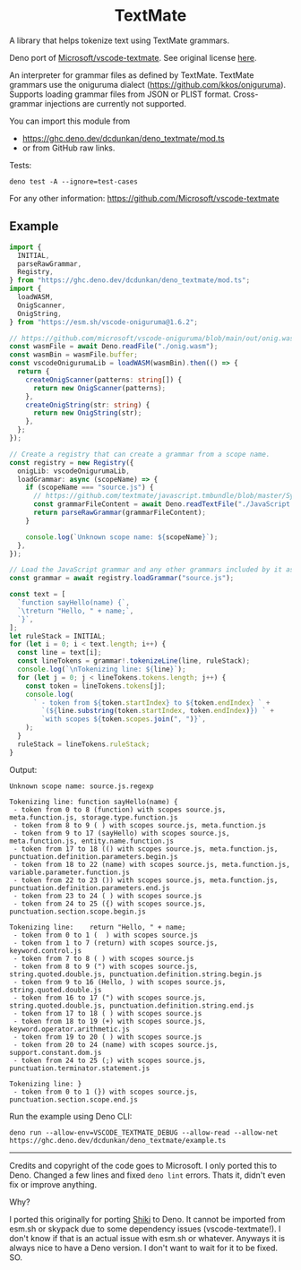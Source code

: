 <div align="center">

# TextMate

</div>

A library that helps tokenize text using TextMate grammars.

Deno port of
[Microsoft/vscode-textmate](https://github.com/Microsoft/vscode-textmate). See
original license [here](./LICENSE-MICROSOFT).

An interpreter for grammar files as defined by TextMate. TextMate grammars use
the oniguruma dialect (https://github.com/kkos/oniguruma). Supports loading
grammar files from JSON or PLIST format. Cross-grammar injections are currently
not supported.

You can import this module from

- https://ghc.deno.dev/dcdunkan/deno_textmate/mod.ts
- or from GitHub raw links.

Tests:

```shell
deno test -A --ignore=test-cases
```

For any other information: https://github.com/Microsoft/vscode-textmate

## Example

```ts
import {
  INITIAL,
  parseRawGrammar,
  Registry,
} from "https://ghc.deno.dev/dcdunkan/deno_textmate/mod.ts";
import {
  loadWASM,
  OnigScanner,
  OnigString,
} from "https://esm.sh/vscode-oniguruma@1.6.2";

// https://github.com/microsoft/vscode-oniguruma/blob/main/out/onig.wasm
const wasmFile = await Deno.readFile("./onig.wasm");
const wasmBin = wasmFile.buffer;
const vscodeOnigurumaLib = loadWASM(wasmBin).then(() => {
  return {
    createOnigScanner(patterns: string[]) {
      return new OnigScanner(patterns);
    },
    createOnigString(str: string) {
      return new OnigString(str);
    },
  };
});

// Create a registry that can create a grammar from a scope name.
const registry = new Registry({
  onigLib: vscodeOnigurumaLib,
  loadGrammar: async (scopeName) => {
    if (scopeName === "source.js") {
      // https://github.com/textmate/javascript.tmbundle/blob/master/Syntaxes/JavaScript.plist
      const grammarFileContent = await Deno.readTextFile("./JavaScript.plist");
      return parseRawGrammar(grammarFileContent);
    }

    console.log(`Unknown scope name: ${scopeName}`);
  },
});

// Load the JavaScript grammar and any other grammars included by it async.
const grammar = await registry.loadGrammar("source.js");

const text = [
  `function sayHello(name) {`,
  `\treturn "Hello, " + name;`,
  `}`,
];
let ruleStack = INITIAL;
for (let i = 0; i < text.length; i++) {
  const line = text[i];
  const lineTokens = grammar!.tokenizeLine(line, ruleStack);
  console.log(`\nTokenizing line: ${line}`);
  for (let j = 0; j < lineTokens.tokens.length; j++) {
    const token = lineTokens.tokens[j];
    console.log(
      ` - token from ${token.startIndex} to ${token.endIndex} ` +
        `(${line.substring(token.startIndex, token.endIndex)}) ` +
        `with scopes ${token.scopes.join(", ")}`,
    );
  }
  ruleStack = lineTokens.ruleStack;
}
```

Output:

```
Unknown scope name: source.js.regexp

Tokenizing line: function sayHello(name) {
 - token from 0 to 8 (function) with scopes source.js, meta.function.js, storage.type.function.js
 - token from 8 to 9 ( ) with scopes source.js, meta.function.js
 - token from 9 to 17 (sayHello) with scopes source.js, meta.function.js, entity.name.function.js
 - token from 17 to 18 (() with scopes source.js, meta.function.js, punctuation.definition.parameters.begin.js
 - token from 18 to 22 (name) with scopes source.js, meta.function.js, variable.parameter.function.js
 - token from 22 to 23 ()) with scopes source.js, meta.function.js, punctuation.definition.parameters.end.js
 - token from 23 to 24 ( ) with scopes source.js
 - token from 24 to 25 ({) with scopes source.js, punctuation.section.scope.begin.js

Tokenizing line: 	return "Hello, " + name;
 - token from 0 to 1 (	) with scopes source.js
 - token from 1 to 7 (return) with scopes source.js, keyword.control.js
 - token from 7 to 8 ( ) with scopes source.js
 - token from 8 to 9 (") with scopes source.js, string.quoted.double.js, punctuation.definition.string.begin.js
 - token from 9 to 16 (Hello, ) with scopes source.js, string.quoted.double.js
 - token from 16 to 17 (") with scopes source.js, string.quoted.double.js, punctuation.definition.string.end.js
 - token from 17 to 18 ( ) with scopes source.js
 - token from 18 to 19 (+) with scopes source.js, keyword.operator.arithmetic.js
 - token from 19 to 20 ( ) with scopes source.js
 - token from 20 to 24 (name) with scopes source.js, support.constant.dom.js
 - token from 24 to 25 (;) with scopes source.js, punctuation.terminator.statement.js

Tokenizing line: }
 - token from 0 to 1 (}) with scopes source.js, punctuation.section.scope.end.js
```

Run the example using Deno CLI:

```shell
deno run --allow-env=VSCODE_TEXTMATE_DEBUG --allow-read --allow-net https://ghc.deno.dev/dcdunkan/deno_textmate/example.ts
```

---

Credits and copyright of the code goes to Microsoft. I only ported this to Deno.
Changed a few lines and fixed `deno lint` errors. Thats it, didn't even fix or
improve anything.

Why?

I ported this originally for porting [Shiki](https://github.com/shikijs/shiki)
to Deno. It cannot be imported from esm.sh or skypack due to some dependency
issues (vscode-textmate!). I don't know if that is an actual issue with esm.sh
or whatever. Anyways it is always nice to have a Deno version. I don't want to
wait for it to be fixed. SO.
